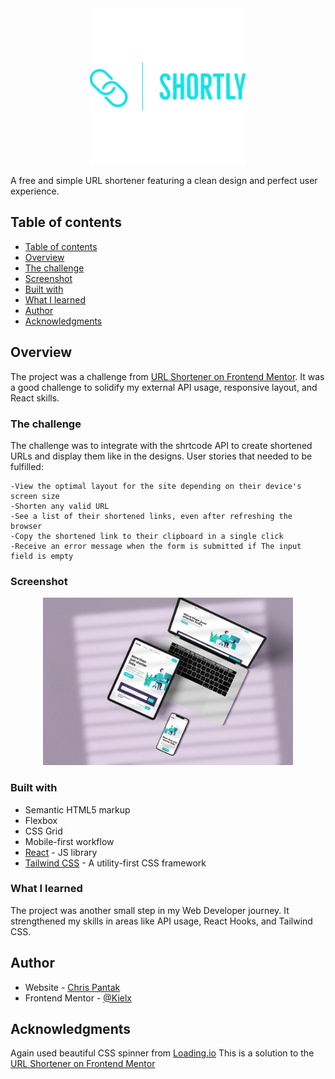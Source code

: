 <div align="center">
<img alt="logo" src="https://github.com/Kielx/url-shortener/blob/master/public/GHlogo.png?raw=true " width="250" height="250" />
</div>

A free and simple URL shortener featuring a clean design and perfect user experience.

## Table of contents

  - [Table of contents](#table-of-contents)
  - [Overview](#overview)
  - [The challenge](#the-challenge)
  - [Screenshot](#screenshot)
  - [Built with](#built-with)
  - [What I learned](#what-i-learned)
  - [Author](#author)
  - [Acknowledgments](#acknowledgments)


## Overview

The project was a challenge from [URL Shortener on Frontend Mentor](https://www.frontendmentor.io/challenges/url-shortening-api-landing-page-2ce3ob-G).
It was a good challenge to solidify my external API usage, responsive layout, and React skills.

### The challenge


The challenge was to integrate with the shrtcode API to create shortened URLs and display them like in the designs.
User stories that needed to be fulfilled:

    -View the optimal layout for the site depending on their device's screen size
    -Shorten any valid URL
    -See a list of their shortened links, even after refreshing the browser
    -Copy the shortened link to their clipboard in a single click
    -Receive an error message when the form is submitted if The input field is empty


### Screenshot

<div align="center">
<img alt="Multi Device Mockup" src="https://raw.githubusercontent.com/Kielx/url-shortener/master/screenshots/FinishedDeviceMockupMedium.png" width="400" />
</div>

### Built with

- Semantic HTML5 markup
- Flexbox
- CSS Grid
- Mobile-first workflow
- [React](https://reactjs.org/) - JS library
- [Tailwind CSS](https://tailwindcss.com//) - A utility-first CSS framework

### What I learned

The project was another small step in my Web Developer journey. It strengthened my skills in areas like API usage, React Hooks, and Tailwind CSS. 

## Author

- Website - [Chris Pantak](https://pantak.net)
- Frontend Mentor - [@Kielx](https://www.frontendmentor.io/profile/Kielx)

## Acknowledgments

Again used beautiful CSS spinner from [Loading.io](https://loading.io/css/) 
This is a solution to the [URL Shortener on Frontend Mentor](https://www.frontendmentor.io/challenges/url-shortening-api-landing-page-2ce3ob-G)
